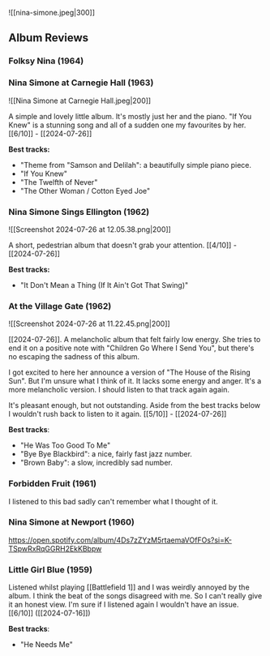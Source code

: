 ![[nina-simone.jpeg|300]]
## Album Reviews

### Folksy Nina (1964)


### Nina Simone at Carnegie Hall (1963)

![[Nina Simone at Carnegie Hall.jpeg|200]]

A simple and lovely little album. It's mostly just her and the piano. "If You Knew" is a stunning song and all of a sudden one my favourites by her. [[6/10]] - [[2024-07-26]]

**Best tracks:**
- "Theme from "Samson and Delilah": a beautifully simple piano piece.
- "If You Knew"
- "The Twelfth of Never"
- "The Other Woman / Cotton Eyed Joe"

### Nina Simone Sings Ellington (1962)

![[Screenshot 2024-07-26 at 12.05.38.png|200]]

A short, pedestrian album that doesn't grab your attention. [[4/10]] - [[2024-07-26]]

**Best tracks:**
- "It Don't Mean a Thing (If It Ain't Got That Swing)"

### At the Village Gate (1962)

![[Screenshot 2024-07-26 at 11.22.45.png|200]]

[[2024-07-26]]. A melancholic album that felt fairly low energy. She tries to end it on a positive note with "Children Go Where I Send You", but there's no escaping the sadness of this album.

I got excited to here her announce a version of "The House of the Rising Sun". But I'm unsure what I think of it. It lacks some energy and anger. It's a more melancholic version. I should listen to that track again again.

It's pleasant enough, but not outstanding. Aside from the best tracks below I wouldn't rush back to listen to it again. [[5/10]] - [[2024-07-26]]

**Best tracks**:
- "He Was Too Good To Me"
- "Bye Bye Blackbird": a nice, fairly fast jazz number.
- "Brown Baby": a slow, incredibly sad number.

### Forbidden Fruit (1961)

I listened to this bad sadly can't remember what I thought of it.


### Nina Simone at Newport (1960)

https://open.spotify.com/album/4Ds7zZYzM5rtaemaVOfFOs?si=K-TSpwRxRqGGRH2EkKBbpw


### Little Girl Blue (1959)

Listened whilst playing [[Battlefield 1]] and I was weirdly annoyed by the album. I think the beat of the songs disagreed with me. So I can't really give it an honest view. I'm sure if I listened again I wouldn't have an issue. [[6/10]] ([[2024-07-16]])

**Best tracks**:
- "He Needs Me"